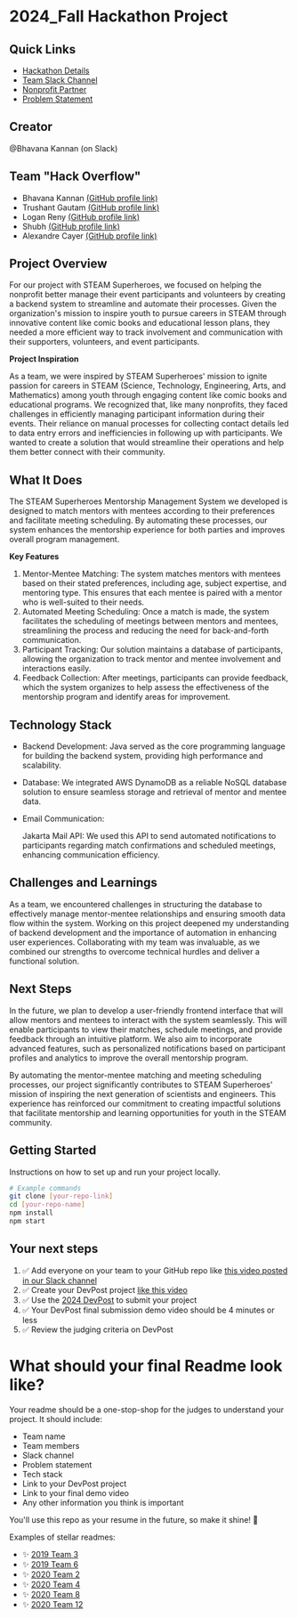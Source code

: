 
# 2024_Fall Hackathon Project

## Quick Links
- [Hackathon Details](https://www.ohack.dev/hack/2024_fall)
- [Team Slack Channel](https://opportunity-hack.slack.com/app_redirect?channel=hack_overflow123)
- [Nonprofit Partner](https://ohack.dev/nonprofit/Rl2kkn5VRzydq9gE2DjX)
- [Problem Statement](https://ohack.dev/project/KNcxMWT2sfZWxGvcyYe3)

## Creator
@Bhavana Kannan (on Slack)

## Team "Hack Overflow"
- Bhavana Kannan [(GitHub profile link)](https://github.com/BK5102)
- Trushant Gautam [(GitHub profile link)](https://github.com/Trushant29)
- Logan Reny [(GitHub profile link)](https://github.com/gregv)
- Shubh [(GitHub profile link)](https://github.com/Shubh2k01)
- Alexandre Cayer [(GitHub profile link)](https://github.com/acayer)
<!-- Add all team members -->

## Project Overview
For our project with STEAM Superheroes, we focused on helping the nonprofit better manage their event participants and volunteers by creating a backend system to streamline and automate their processes. Given the organization's mission to inspire youth to pursue careers in STEAM through innovative content like comic books and educational lesson plans, they needed a more efficient way to track involvement and communication with their supporters, volunteers, and event participants.

**Project Inspiration**

As a team, we were inspired by STEAM Superheroes' mission to ignite passion for careers in STEAM (Science, Technology, Engineering, Arts, and Mathematics) among youth through engaging content like comic books and educational programs. We recognized that, like many nonprofits, they faced challenges in efficiently managing participant information during their events. Their reliance on manual processes for collecting contact details led to data entry errors and inefficiencies in following up with participants. We wanted to create a solution that would streamline their operations and help them better connect with their community.

## What It Does
The STEAM Superheroes Mentorship Management System we developed is designed to match mentors with mentees according to their preferences and facilitate meeting scheduling. By automating these processes, our system enhances the mentorship experience for both parties and improves overall program management.

**Key Features**

1. Mentor-Mentee Matching: The system matches mentors with mentees based on their stated preferences, including age, subject expertise, and mentoring type. This ensures that each mentee is paired with a mentor who is well-suited to their needs.
2. Automated Meeting Scheduling: Once a match is made, the system facilitates the scheduling of meetings between mentors and mentees, streamlining the process and reducing the need for back-and-forth communication.
3. Participant Tracking: Our solution maintains a database of participants, allowing the organization to track mentor and mentee involvement and interactions easily.
4. Feedback Collection: After meetings, participants can provide feedback, which the system organizes to help assess the effectiveness of the mentorship program and identify areas for improvement.

## Technology Stack
- Backend Development: Java served as the core programming language for building the backend system, providing high performance and scalability.
- Database: We integrated AWS DynamoDB as a reliable NoSQL database solution to ensure seamless storage and retrieval of mentor and mentee data.
- Email Communication:

  Jakarta Mail API: We used this API to send automated notifications to participants regarding match confirmations and scheduled meetings, enhancing communication efficiency.
  
## Challenges and Learnings

As a team, we encountered challenges in structuring the database to effectively manage mentor-mentee relationships and ensuring smooth data flow within the system. Working on this project deepened my understanding of backend development and the importance of automation in enhancing user experiences. Collaborating with my team was invaluable, as we combined our strengths to overcome technical hurdles and deliver a functional solution.

## Next Steps

In the future, we plan to develop a user-friendly frontend interface that will allow mentors and mentees to interact with the system seamlessly. This will enable participants to view their matches, schedule meetings, and provide feedback through an intuitive platform. We also aim to incorporate advanced features, such as personalized notifications based on participant profiles and analytics to improve the overall mentorship program.

By automating the mentor-mentee matching and meeting scheduling processes, our project significantly contributes to STEAM Superheroes' mission of inspiring the next generation of scientists and engineers. This experience has reinforced our commitment to creating impactful solutions that facilitate mentorship and learning opportunities for youth in the STEAM community.

## Getting Started
Instructions on how to set up and run your project locally.

```bash
# Example commands
git clone [your-repo-link]
cd [your-repo-name]
npm install
npm start
```


## Your next steps
1. ✅ Add everyone on your team to your GitHub repo like [this video posted in our Slack channel](https://opportunity-hack.slack.com/archives/C1Q6YHXQU/p1605657678139600)
2. ✅ Create your DevPost project [like this video](https://youtu.be/vCa7QFFthfU?si=bzMQ91d8j3ZkOD03)
3. ✅ Use the [2024 DevPost](https://opportunity-hack-2024-arizona.devpost.com) to submit your project
4. ✅ Your DevPost final submission demo video should be 4 minutes or less
5. ✅ Review the judging criteria on DevPost

# What should your final Readme look like?
Your readme should be a one-stop-shop for the judges to understand your project. It should include:
- Team name
- Team members
- Slack channel
- Problem statement
- Tech stack
- Link to your DevPost project
- Link to your final demo video
- Any other information you think is important

You'll use this repo as your resume in the future, so make it shine! 🌟

Examples of stellar readmes:
- ✨ [2019 Team 3](https://github.com/2019-Arizona-Opportunity-Hack/Team-3)
- ✨ [2019 Team 6](https://github.com/2019-Arizona-Opportunity-Hack/Team-6)
- ✨ [2020 Team 2](https://github.com/2020-opportunity-hack/Team-02)
- ✨ [2020 Team 4](https://github.com/2020-opportunity-hack/Team-04)
- ✨ [2020 Team 8](https://github.com/2020-opportunity-hack/Team-08)
- ✨ [2020 Team 12](https://github.com/2020-opportunity-hack/Team-12)
